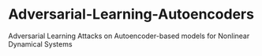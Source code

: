 # Adversarial-Learning-Autoencoders
Adversarial Learning Attacks on Autoencoder-based models for Nonlinear Dynamical Systems
